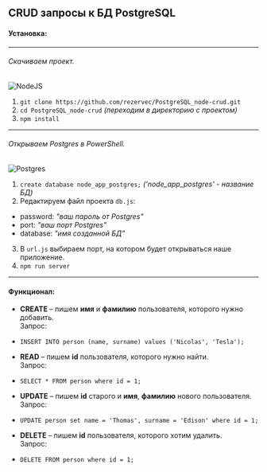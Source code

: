 ## CRUD запросы к БД PostgreSQL

#### Установка:
---
###### Скачиваем проект.
![NodeJS](https://img.shields.io/badge/node.js-6DA55F?style=for-the-badge&logo=node.js&logoColor=white)
1. ```git clone https://github.com/rezervec/PostgreSQL_node-crud.git```
2. ```cd PostgreSQL_node-crud``` *(переходим в директорию с проектом)*
3. ```npm install```
---
###### Открываем Postgres в PowerShell.
![Postgres](https://img.shields.io/badge/postgres-%23316192.svg?style=for-the-badge&logo=postgresql&logoColor=white)
1. ``` create database node_app_postgres; ``` *('node_app_postgres' - название БД)*
2. Редактируем файл проекта ```db.js```:
- password: *"ваш пароль от Postgres"*
- port: *"ваш порт Postgres"*
- database: *"имя созданной БД"*
3. В ```url.js``` выбираем порт, на котором будет открываться наше приложение.
4. ```npm run server```
---
#### Функционал:
- __CREATE__ – пишем **имя** и **фамилию** пользователя, которого нужно добавить.  
Запрос:
 - ```INSERT INTO person (name, surname) values ('Nicolas', 'Tesla');```

- __READ__ – пишем **id** пользователя, которого нужно найти.  
Запрос:
 - ```SELECT * FROM person where id = 1;```

- __UPDATE__ – пишем **id** старого и **имя**, **фамилию** нового пользователя.  
Запрос:
 - ```UPDATE person set name = 'Thomas', surname = 'Edison' where id = 1;```

- __DELETE__ – пишем **id** пользователя, которого хотим удалить.  
Запрос:
 - ```DELETE FROM person where id = 1;```